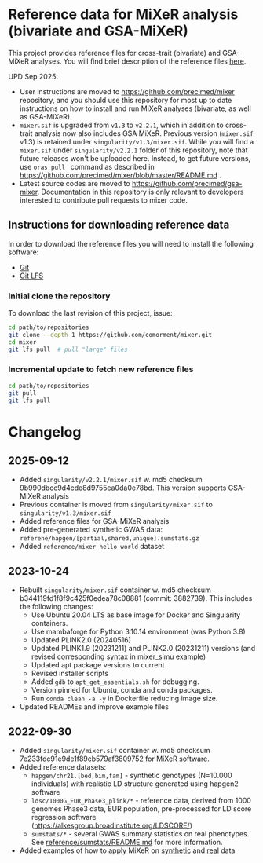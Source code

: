 # Reference data for MiXeR analysis (bivariate and GSA-MiXeR)

This project provides reference files for cross-trait (bivariate) and GSA-MiXeR analyses.
You will find brief description of the reference files [here](reference/README.md).

UPD Sep 2025: 
* User instructions are moved to https://github.com/precimed/mixer repository, and you should use this repository for most up to date instructions on how to install and run MiXeR analyses (bivariate, as well as GSA-MiXeR).
* ``mixer.sif`` is upgraded from ``v1.3`` to ``v2.2.1``, which in addition to cross-trait analysis now also includes GSA MiXeR.
Previous version (``mixer.sif`` v1.3) is retained under ``singularity/v1.3/mixer.sif``.
While you will find a ``mixer.sif`` under ``singularity/v2.2.1`` folder of this repository, note that future releases won't be uploaded here. Instead, to get future versions, use ``oras pull `` command as described in https://github.com/precimed/mixer/blob/master/README.md .
* Latest source codes are moved to https://github.com/precimed/gsa-mixer. Documentation in this repository is only relevant to developers
interested to contribute pull requests to mixer code.

## Instructions for downloading reference data

In order to download the reference files you will need to install the following software:

- [Git](https://git-scm.com/)
- [Git LFS](https://git-lfs.com)

### Initial clone the repository

To download the last revision of this project, issue:

```bash
cd path/to/repositories
git clone --depth 1 https://github.com/comorment/mixer.git
cd mixer
git lfs pull  # pull "large" files
```

### Incremental update to fetch new reference files

```bash
cd path/to/repositories
git pull
git lfs pull
```

# Changelog

## 2025-09-12

- Added ``singularity/v2.2.1/mixer.sif`` w. md5 checksum 9b990dbcc9d4cde8d9755ea0da0e78bd. This version supports GSA-MiXeR analysis
- Previous container is moved from ``singularity/mixer.sif`` to ``singularity/v1.3/mixer.sif``
- Added reference files for GSA-MiXeR analysis
- Added pre-generated synthetic GWAS data: ``referene/hapgen/[partial,shared,unique].sumstats.gz``
- Added ``reference/mixer_hello_world`` dataset

## 2023-10-24

- Rebuilt ``singularity/mixer.sif`` container w. md5 checksum b344119fd1f8f9c425f0edea78c08881 (commit: 3882739). This includes the following changes:
  - Use Ubuntu 20.04 LTS as base image for Docker and Singularity containers.
  - Use mambaforge for Python 3.10.14 environment (was Python 3.8)
  - Updated PLINK2.0 (20240516)
  - Updated PLINK1.9 (20231211) and PLINK2.0 (20231211) versions (and revised corresponding syntax in mixer_simu example)
  - Updated apt package versions to current
  - Revised installer scripts
  - Added `gdb` to `apt_get_essentials.sh` for debugging.
  - Version pinned for Ubuntu, conda and conda packages.
  - Run `conda clean -a -y` in Dockerfile reducing image size.
- Updated READMEs and improve example files

## 2022-09-30

- Added ``singularity/mixer.sif`` container w. md5 checksum 7e233fdc91e9de1f89cb579af3809752 for [MiXeR software](https://github.com/precimed/mixer).
- Added reference datasets:
  - ``hapgen/chr21.[bed,bim,fam]`` - synthetic genotypes (N=10.000 individuals) with realistic LD structure generated using hapgen2 software
  - ``ldsc/1000G_EUR_Phase3_plink/*`` - reference data, derived from 1000 genomes Phase3 data, EUR population, pre-processed for LD score regression software (<https://alkesgroup.broadinstitute.org/LDSCORE/>)
  - ``sumstats/*`` - several GWAS summary statistics on real phenotypes. See [reference/sumstats/README.md](reference/sumstats/README.md) for more information.
- Added examples of how to apply MiXeR on [synthetic](usecases/mixer_real.md) and [real](usecases/mixer_simu.md) data
